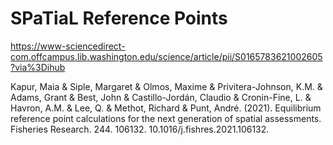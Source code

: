 # SPaTiaL Reference Points
https://www-sciencedirect-com.offcampus.lib.washington.edu/science/article/pii/S0165783621002605?via%3Dihub

Kapur, Maia & Siple, Margaret & Olmos, Maxime & Privitera-Johnson, K.M. & Adams, Grant & Best, John & Castillo-Jordán, Claudio & Cronin-Fine, L. & Havron, A.M. & Lee, Q. & Methot, Richard & Punt, André. (2021). Equilibrium reference point calculations for the next generation of spatial assessments. Fisheries Research. 244. 106132. 10.1016/j.fishres.2021.106132. 
